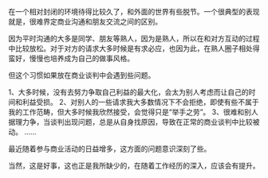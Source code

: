 在一个相对封闭的环境待得比较久了，和外面的世界有些脱节。一个很典型的表现就是，很难界定商业沟通和朋友交流之间的区别。

因为平时沟通的大多是同学、朋友等熟人，因为是熟人，所以在和对方互动的过程中比较放松。对于对方的请求大多时候是有求必应，也因为此，在熟人圈子相处得蛮好，慢慢也培养成为自己的做事风格。

<!--more-->

但这个习惯如果放在商业谈判中会遇到些问题。

1、大多时候，没有去努力争取自己利益的最大化，会太为别人考虑而让自己的时间和利益受损。
2、对别人的一些请求我大多数情况下不会拒绝，即使有些不属于我的工作范畴，但大多时候我欣然接受，会觉得只是“举手之劳”。
3、很难和别人据理力争，当谈判出现问题，总是从自身找原因，导致在正常的商业谈判中比较被动。
……

最近随着参与商业活动的日益增多，这方面的问题意识深刻了些。

当然，这是好事，这也正是我所缺少的，在随着工作经历的深入，应该会有提升。

